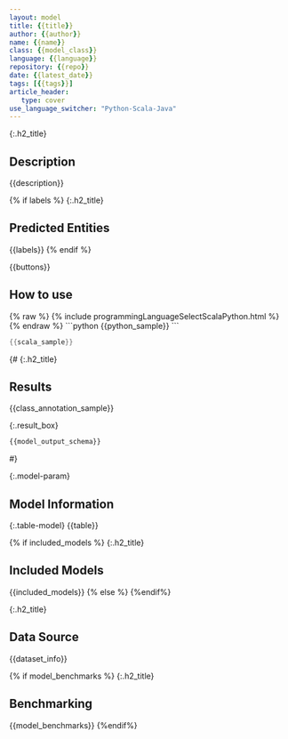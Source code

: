 ```yaml
---
layout: model
title: {{title}}
author: {{author}}
name: {{name}}
class: {{model_class}}
language: {{language}}
repository: {{repo}}
date: {{latest_date}}
tags: [{{tags}}]
article_header:
   type: cover
use_language_switcher: "Python-Scala-Java"
---
```


{:.h2_title}
## Description 
{{description}}

{% if labels %} {:.h2_title}
## Predicted Entities
{{labels}} {% endif %}

{{buttons}}

## How to use 
<div class="tabs-box" markdown="1">
{% raw %}
{% include programmingLanguageSelectScalaPython.html %}
{% endraw %}
```python
{{python_sample}}
```

```scala
{{scala_sample}}
```
</div>

{#
{:.h2_title}
## Results
{{class_annotation_sample}}

{:.result_box}
```python
{{model_output_schema}}
```
#}

{:.model-param}
## Model Information

{:.table-model}
{{table}}

{% if included_models %}
{:.h2_title}
## Included Models

{{included_models}}
{% else %}
{%endif%}

{:.h2_title}
## Data Source
{{dataset_info}}

{% if model_benchmarks %}
{:.h2_title}
## Benchmarking 
{{model_benchmarks}}
{%endif%}

